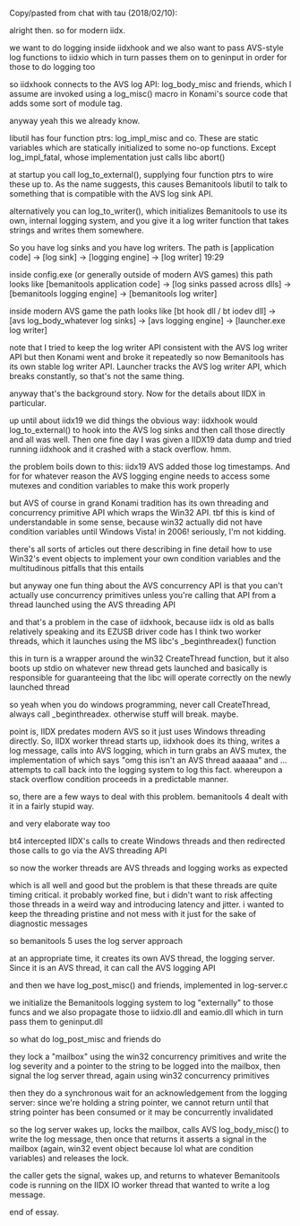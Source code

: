 Copy/pasted from chat with tau (2018/02/10):

alright then. so for modern iidx.

we want to do logging inside iidxhook and we also want to pass AVS-style log functions to iidxio
which in turn passes them on to geninput in order for those to do logging too

so iidxhook connects to the AVS log API: log_body_misc and friends, which I assume are invoked using
a log_misc() macro in Konami's source code that adds some sort of module tag.

anyway yeah this we already know.

libutil has four function ptrs: log_impl_misc and co. These are static variables which are
statically initialized to some no-op functions. Except log_impl_fatal, whose implementation just
calls libc abort()

at startup you call log_to_external(), supplying four function ptrs to wire these up to. As the name
suggests, this causes Bemanitools libutil to talk to something that is compatible with the AVS log
sink API.

alternatively you can log_to_writer(), which initializes Bemanitools to use its own, internal
logging system, and you give it a log writer function that takes strings and writes them somewhere.

So you have log sinks and you have log writers. The path is \[application code\] -> \[log sink\] ->
\[logging engine\] -> \[log writer\] 19:29

inside config.exe (or generally outside of modern AVS games) this path looks like \[bemanitools
application code\] -> \[log sinks passed across dlls\] -> \[bemanitools logging engine\] ->
\[bemanitools log writer\]

inside modern AVS game the path looks like \[bt hook dll / bt iodev dll\] -> \[avs log_body_whatever
log sinks\] -> \[avs logging engine\] -> \[launcher.exe log writer\]

note that I tried to keep the log writer API consistent with the AVS log writer API but then Konami
went and broke it repeatedly so now Bemanitools has its own stable log writer API. Launcher tracks
the AVS log writer API, which breaks constantly, so that's not the same thing.

anyway that's the background story. Now for the details about IIDX in particular.

up until about iidx19 we did things the obvious way: iidxhook would log_to_external() to hook into
the AVS log sinks and then call those directly and all was well. Then one fine day I was given a
IIDX19 data dump and tried running iidxhook and it crashed with a stack overflow. hmm.

the problem boils down to this: iidx19 AVS added those log timestamps. And for for whatever reason
the AVS logging engine needs to access some mutexes and condition variables to make this work
properly

but AVS of course in grand Konami tradition has its own threading and concurrency primitive API
which wraps the Win32 API. tbf this is kind of understandable in some sense, because win32 actually
did not have condition variables until Windows Vista! in 2006! seriously, I'm not kidding.

there's all sorts of articles out there describing in fine detail how to use Win32's event objects
to implement your own condition variables and the multitudinous pitfalls that this entails

but anyway one fun thing about the AVS concurrency API is that you can't actually use concurrency
primitives unless you're calling that API from a thread launched using the AVS threading API

and that's a problem in the case of iidxhook, because iidx is old as balls relatively speaking and
its EZUSB driver code has I think two worker threads, which it launches using the MS libc's
\_beginthreadex() function

this in turn is a wrapper around the win32 CreateThread function, but it also boots up stdio on
whatever new thread gets launched and basically is responsible for guaranteeing that the libc will
operate correctly on the newly launched thread

so yeah when you do windows programming, never call CreateThread, always call \_beginthreadex.
otherwise stuff will break. maybe.

point is, IIDX predates modern AVS so it just uses Windows threading directly. So, IIDX worker
thread starts up, iidxhook does its thing, writes a log message, calls into AVS logging, which in
turn grabs an AVS mutex, the implementation of which says "omg this isn't an AVS thread aaaaaa" and
... attempts to call back into the logging system to log this fact. whereupon a stack overflow
condition proceeds in a predictable manner.

so, there are a few ways to deal with this problem. bemanitools 4 dealt with it in a fairly stupid
way.

and very elaborate way too

bt4 intercepted IIDX's calls to create Windows threads and then redirected those calls to go via the
AVS threading API

so now the worker threads are AVS threads and logging works as expected

which is all well and good but the problem is that these threads are quite timing critical. it
probably worked fine, but i didn't want to risk affecting those threads in a weird way and
introducing latency and jitter. i wanted to keep the threading pristine and not mess with it just
for the sake of diagnostic messages

so bemanitools 5 uses the log server approach

at an appropriate time, it creates its own AVS thread, the logging server. Since it is an AVS
thread, it can call the AVS logging API

and then we have log_post_misc() and friends, implemented in log-server.c

we initialize the Bemanitools logging system to log "externally" to those funcs and we also
propagate those to iidxio.dll and eamio.dll which in turn pass them to geninput.dll

so what do log_post_misc and friends do

they lock a "mailbox" using the win32 concurrency primitives and write the log severity and a
pointer to the string to be logged into the mailbox, then signal the log server thread, again using
win32 concurrency primitives

then they do a synchronous wait for an acknowledgement from the logging server: since we're holding
a string pointer, we cannot return until that string pointer has been consumed or it may be
concurrently invalidated

so the log server wakes up, locks the mailbox, calls AVS log_body_misc() to write the log message,
then once that returns it asserts a signal in the mailbox (again, win32 event object because lol
what are condition variables) and releases the lock.

the caller gets the signal, wakes up, and returns to whatever Bemanitools code is running on the
IIDX IO worker thread that wanted to write a log message.

end of essay.
